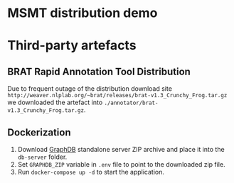 # MSMT distribution demo


# Third-party artefacts

## BRAT Rapid Annotation Tool Distribution

Due to frequent outage of the distribution download site `http://weaver.nlplab.org/~brat/releases/brat-v1.3_Crunchy_Frog.tar.gz` 
we downloaded the artefact into `./annotator/brat-v1.3_Crunchy_Frog.tar.gz`.


## Dockerization

1. Download [GraphDB](https://graphdb.ontotext.com/) standalone server ZIP archive and place it into the `db-server` folder.
2. Set `GRAPHDB_ZIP` variable in `.env` file to point to the downloaded zip file.
3. Run `docker-compose up -d` to start the application.
